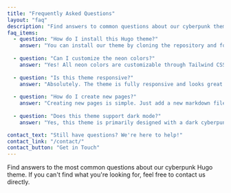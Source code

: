 ```yaml
---
title: "Frequently Asked Questions"
layout: "faq"
description: "Find answers to common questions about our cyberpunk theme and services."
faq_items:
  - question: "How do I install this Hugo theme?"
    answer: "You can install our theme by cloning the repository and following the instructions in the README.md file. The basic steps are:\n\n1. Clone the repository\n2. Add it as a theme in your Hugo config\n3. Copy the example site content\n4. Run `hugo server` to start developing"
    
  - question: "Can I customize the neon colors?"
    answer: "Yes! All neon colors are customizable through Tailwind CSS variables and Hugo parameters. You can change the primary colors (cyan, fuchsia) to any color you prefer by editing the theme configuration."
    
  - question: "Is this theme responsive?"
    answer: "Absolutely. The theme is fully responsive and looks great on all devices from mobile phones to large desktop screens. We use Tailwind's responsive utilities to ensure optimal viewing experience."
    
  - question: "How do I create new pages?"
    answer: "Creating new pages is simple. Just add a new markdown file to your `content` directory with the appropriate front matter. For special layouts like Contact, Portfolio, or FAQ, make sure to specify the correct layout in the front matter."
    
  - question: "Does this theme support dark mode?"
    answer: "Yes, this theme is primarily designed with a dark cyberpunk aesthetic, but it also supports light mode toggling if you want to implement it. The neon effects look best on dark backgrounds."

contact_text: "Still have questions? We're here to help!"
contact_link: "/contact/"
contact_button: "Get in Touch"
---
```


Find answers to the most common questions about our cyberpunk Hugo theme. If you can't find what you're looking for, feel free to contact us directly.
